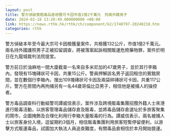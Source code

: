 ```yaml
---
layout: post
title: 警方偵破賓館毒品倉檢獲可卡因市值1億2千萬元　拘兩外籍男子
date: 2024-02-18 13:20:49.000000000 +08:00
link: https://news.rthk.hk/rthk/ch/component/k2/1740797-20240218.htm
categories: rthk
---
```


警方偵破本年至今最大宗可卡因檢獲量案件，共檢獲132公斤，市值1億2千萬元。兩名持外國護照男子正被扣留調查，將被落案起訴相關販運危險藥物罪，案件於明日在九龍城裁判法院提堂。

警方前日於油麻地一間大廈截查一名來自多米尼加的47歲男子，並於其行李箱內，發現有15塊磚狀可卡因，共重15公斤。警員押解該名男子返回租住的賓館房間，並在數個行李箱內，搜出109塊磚狀可卡因及兩袋碎磚狀可卡因，共重117公斤。警方在房間內再拘捕另有一名44歲哥倫比亞男子，相信他是被捕人的操控者。

警方毒品調查科行動組警司譚威信表示，案件涉及跨境販毒集團招攬外籍人士來港進行販毒活動，以旅客管理毒品儲存倉及販毒，並將毒品儲存倉選址於多旅客聚集的鬧市，企圖掩飾及合理化利用行李箱大量販毒的行為。譚威信表示，兩名被捕人士以旅客身份入境，逗留期約3個月，相信販毒集團利用旅客短暫停留便利，以游擊方式販運毒品，試圖加大執法人員追查難度，有關毒品倉相信於本月開始營運。
